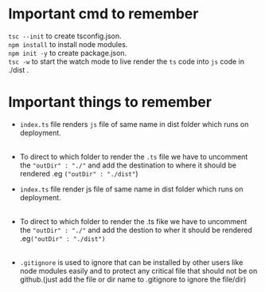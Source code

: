 # Important cmd to remember

`tsc --init` to create tsconfig.json.<br>
`npm install` to install node modules.<br>
`npm init -y` to create package.json.
<br>
`tsc -w` to start the watch mode to live render the `ts` code into `js` code in ./dist .

# Important things to remember


- `index.ts`  file renders `js` file of same name in dist folder which runs on deployment. 
<br><br>
- To direct to which folder to render the `.ts` file we have to uncomment the  `"outDir" : "./"`  and add the destination to where it should be rendered .eg  `("outDir" : "./dist"`)

- `index.ts`  file render js file of same name in dist folder which runs on deployment. 
<br><br>
- To direct to which folder to render the .ts fike we have to uncomment the ` "outDir" : "./" ` and add the destion to wher it should be rendered .eg`("outDir" : "./dist")`
<br><br>
- `.gitignore` is used to ignore that can be installed by other users like node modules easily and to protect any critical file that should not be on github.(just add the file or dir name to .gitignore to ignore the file/dir)



